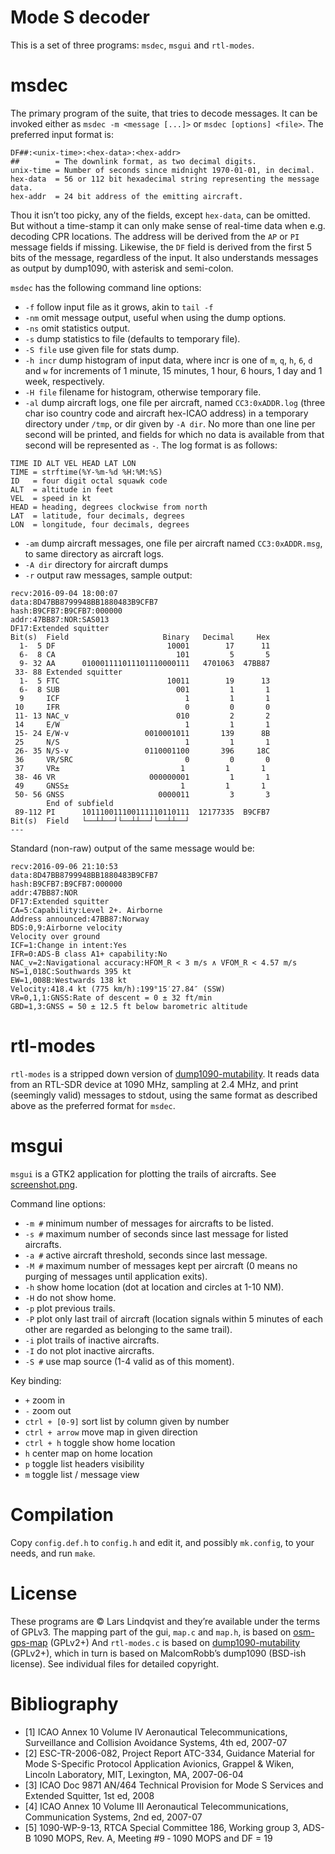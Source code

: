 # Mode S decoder
This is a set of three programs: `msdec`, `msgui` and `rtl-modes`.

# msdec
The primary program of the suite, that tries to decode messages.
It can be invoked either as `msdec -m <message [...]>` or `msdec [options] <file>`.
The preferred input format is:
````
DF##:<unix-time>:<hex-data>:<hex-addr>
##        = The downlink format, as two decimal digits.
unix-time = Number of seconds since midnight 1970-01-01, in decimal.
hex-data  = 56 or 112 bit hexadecimal string representing the message data.
hex-addr  = 24 bit address of the emitting aircraft.
````
Thou it isn’t too picky, any of the fields, except `hex-data`, can be omitted. But
without a time-stamp it can only make sense of real-time data when e.g. decoding
CPR locations. The address will be derived from the `AP` or `PI` message fields if missing.
Likewise, the `DF` field is derived from the first 5 bits of the message, regardless of the input.
It also understands messages as output by dump1090, with asterisk and semi-colon.

`msdec` has the following command line options:
* `-f` follow input file as it grows, akin to `tail -f`
* `-nm` omit message output, useful when using the dump options.
* `-ns` omit statistics output.
* `-s` dump statistics to file (defaults to temporary file).
* `-S file` use given file for stats dump.
* `-h incr` dump histogram of input data, where incr is one
        of `m`, `q`, `h`, `6`, `d` and `w` for increments of
        1 minute, 15 minutes, 1 hour, 6 hours, 1 day and 1 week, respectively.
* `-H file` filename for histogram, otherwise temporary file.
* `-al` dump aircraft logs, one file per aircraft, named `CC3:0xADDR.log`
        (three char iso country code and aircraft hex-ICAO address) in
        a temporary directory under `/tmp`, or dir given by `-A dir`.
        No more than one line per second will be printed, and fields for which
        no data is available from that second will be represented as `-`.
        The log format is as follows:
````
TIME ID ALT VEL HEAD LAT LON
TIME = strftime(%Y-%m-%d %H:%M:%S)
ID   = four digit octal squawk code
ALT  = altitude in feet
VEL  = speed in kt
HEAD = heading, degrees clockwise from north
LAT  = latitude, four decimals, degrees
LON  = longitude, four decimals, degrees
````
* `-am` dump aircraft messages, one file per aircraft named `CC3:0xADDR.msg`, to
        same directory as aircraft logs.
* `-A dir` directory for aircraft dumps
* `-r` output raw messages, sample output:
````
recv:2016-09-04 18:00:07
data:8D47BB8799948BB1880483B9CFB7
hash:B9CFB7:B9CFB7:000000
addr:47BB87:NOR:SAS013
DF17:Extended squitter
Bit(s)  Field                     Binary   Decimal     Hex
  1-  5 DF                         10001        17      11
  6-  8 CA                           101         5       5
  9- 32 AA      010001111011101110000111   4701063  47BB87
 33- 88 Extended squitter
  1-  5 FTC                        10011        19      13
  6-  8 SUB                          001         1       1
  9     ICF                            1         1       1
 10     IFR                            0         0       0
 11- 13 NAC_v                        010         2       2
 14     E/W                            1         1       1
 15- 24 E/W-v                 0010001011       139      8B
 25     N/S                            1         1       1
 26- 35 N/S-v                 0110001100       396     18C
 36     VR/SRC                         0         0       0
 37     VR±                           1         1       1
 38- 46 VR                     000000001         1       1
 49     GNSS±                         1         1       1
 50- 56 GNSS                     0000011         3       3
        End of subfield
 89-112 PI      101110011100111110110111  12177335  B9CFB7
Bit(s)  Field   └──┴┴──┘└──┴┴──┘└──┴┴──┘
---
````
Standard (non-raw) output of the same message would be:
````
recv:2016-09-06 21:10:53
data:8D47BB8799948BB1880483B9CFB7
hash:B9CFB7:B9CFB7:000000
addr:47BB87:NOR
DF17:Extended squitter
CA=5:Capability:Level 2+. Airborne
Address announced:47BB87:Norway
BDS:0,9:Airborne velocity
Velocity over ground
ICF=1:Change in intent:Yes
IFR=0:ADS-B class A1+ capability:No
NAC_v=2:Navigational accuracy:HFOM_R < 3 m/s ∧ VFOM_R < 4.57 m/s
NS=1,018C:Southwards 395 kt
EW=1,008B:Westwards 138 kt
Velocity:418.4 kt (775 km/h):199°15′27.84″ (SSW)
VR=0,1,1:GNSS:Rate of descent = 0 ± 32 ft/min
GBD=1,3:GNSS = 50 ± 12.5 ft below barometric altitude
````


# rtl-modes

`rtl-modes` is a stripped down version of
[dump1090-mutability](https://github.com/mutability/dump1090).
It reads data from an RTL-SDR device at 1090 MHz, sampling at 2.4 MHz,
and print (seemingly valid) messages to stdout, using the same format
as described above as the preferred format for `msdec`.


# msgui

`msgui` is a GTK2 application for plotting the trails of aircrafts. See 
[screenshot.png](https://raw.githubusercontent.com/e5150/msdec/master/screenshot.png).

Command line options:
* `-m #` minimum number of messages for aircrafts to be listed.
* `-s #` maximum number of seconds since last message for listed aircrafts.
* `-a #` active aircraft threshold, seconds since last message.
* `-M #` maximum number of messages kept per aircraft (0 means no
         purging of messages until application exits).
* `-h`   show home location (dot at location and circles at 1-10 NM).
* `-H`   do not show home.
* `-p`   plot previous trails.
* `-P`   plot only last trail of aircraft (location signals within 5 minutes of
         each other are regarded as belonging to the same trail).
* `-i`   plot trails of inactive aircrafts.
* `-I`   do not plot inactive aircrafts.
* `-S #` use map source (1-4 valid as of this moment).


Key binding:
* `+`   zoom in
* `-`   zoom out
* `ctrl + [0-9]` sort list by column given by number
* `ctrl + arrow` move map in given direction
* `ctrl + h` toggle show home location
* `h` center map on home location
* `p` toggle list headers visibility
* `m` toggle list / message view


# Compilation
Copy `config.def.h` to `config.h` and edit it, and possibly `mk.config`, to your needs, and run `make`.


# License
These programs are © Lars Lindqvist and they’re available under the terms of GPLv3.
The mapping part of the gui, `map.c` and `map.h`, is based on
[osm-gps-map](https://nzjrs.github.io/osm-gps-map/) (GPLv2+)
And `rtl-modes.c` is based on
[dump1090-mutability](https://github.com/mutability/dump1090) (GPLv2+), which in turn
is based on MalcomRobb’s dump1090 (BSD-ish license).
See individual files for detailed copyright.


# Bibliography

* [1] ICAO Annex 10 Volume IV Aeronautical Telecommunications,
        Surveillance and Collision Avoidance Systems, 4th ed, 2007-07
* [2] ESC-TR-2006-082, Project Report ATC-334, Guidance Material for
        Mode S-Specific Protocol Application Avionics, Grappel & Wiken,
        Lincoln Laboratory, MIT, Lexington, MA, 2007-06-04
* [3] ICAO Doc 9871 AN/464 Technical Provision for Mode S Services
        and Extended Squitter, 1st ed, 2008
* [4] ICAO Annex 10 Volume III Aeronautical Telecommunications,
        Communication Systems, 2nd ed, 2007-07
* [5] 1090-WP-9-13, RTCA Special Committee 186, Working group 3,
        ADS-B 1090 MOPS, Rev. A, Meeting #9 ‐ 1090 MOPS and DF = 19
